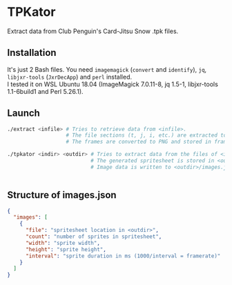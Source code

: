 # TPKator
Extract data from Club Penguin's Card-Jitsu Snow .tpk files.

## Installation
It's just 2 Bash files.
You need `imagemagick` (`convert` and `identify`), `jq`, `libjxr-tools` (`JxrDecApp`) and `perl` installed.  
I tested it on WSL Ubuntu 18.04 (ImageMagick 7.0.11-8, jq 1.5-1, libjxr-tools 1.1-6build1 and Perl 5.26.1).

## Launch
```bash
./extract <infile> # Tries to retrieve data from <infile>.
                   # The file sections (t, j, i, etc.) are extracted to sections/.
                   # The frames are converted to PNG and stored in frames/.

./tpkator <indir> <outdir> # Tries to extract data from the files of <indir> and append all the frames of one image together.
                           # The generated spritesheet is stored in <outdir> (the folder structure is kept).
                           # Image data is written to <outdir>/images.json at the end of the script (see below).
                           
```
## Structure of images.json
```json
{
  "images": [
    {
      "file": "spritesheet location in <outdir>",
      "count": "number of sprites in spritesheet",
      "width": "sprite width",
      "height": "sprite height",
      "interval": "sprite duration in ms (1000/interval = framerate)"
    }
  ]
}
```
